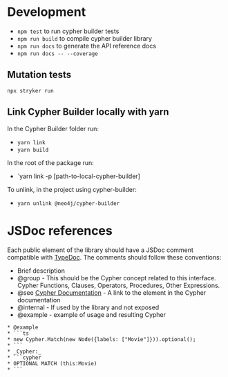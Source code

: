 # Development

-   `npm test` to run cypher builder tests
-   `npm run build` to compile cypher builder library
-   `npm run docs` to generate the API reference docs
-   `npm run docs -- --coverage`

## Mutation tests

`npx stryker run`

## Link Cypher Builder locally with yarn

In the Cypher Builder folder run:

-   `yarn link`
-   `yarn build`

In the root of the package run:

-   `yarn link -p [path-to-local-cypher-builder]

To unlink, in the project using cypher-builder:

-   `yarn unlink @neo4j/cypher-builder`

# JSDoc references

Each public element of the library should have a JSDoc comment compatible with [TypeDoc](https://typedoc.org/guides/overview).
The comments should follow these conventions:

-   Brief description
-   @group - This should be the Cypher concept related to this interface. Cypher Functions, Clauses, Operators, Procedures, Other Expressions.
-   @see [Cypher Documentation](https://neo4j.com/docs/cypher-manual) - A link to the element in the Cypher documentation
-   @internal - If used by the library and not exposed
-   @example - example of usage and resulting Cypher

````
* @example
* ```ts
* new Cypher.Match(new Node({labels: ["Movie"]})).optional();
* ```
* _Cypher:_
* ```cypher
* OPTIONAL MATCH (this:Movie)
* ```
````
